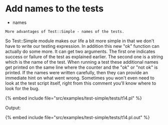 # Add names to the tests


* names

```
More advantages of Test::Simple - names of the tests.
```


So Test::Simple module makes our life a bit more simple in that we don't have to write
our testing expression. In addition this new "ok" function can actually do some more.
It can get two arguments. The first one indicates success or failure of the test
as explained earlier. The second one is a string which is the name of the test.
When running a test these additional names get printed on the same
line where the counter and the "ok" or "not ok" is printed.
If the names were written carefully, then they can provide an immediate hint on what went wrong.
Sometimes you won't even need to look at the test script itself, right from this comment
you'll know where to look for the bug.


{% embed include file="src/examples/test-simple/tests/t14.pl" %}

Output:

{% embed include file="src/examples/test-simple/tests/t14.pl.out" %}



